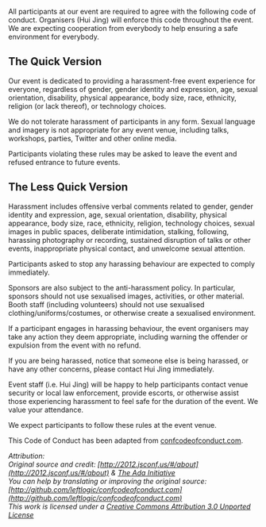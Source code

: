 All participants at our event are required to agree with the following code of conduct. Organisers (Hui Jing) will enforce this code throughout the event. We are expecting cooperation from everybody to help ensuring a safe environment for everybody.

## The Quick Version

Our event is dedicated to providing a harassment-free event experience for everyone, regardless of gender, gender identity and expression, age, sexual orientation, disability, physical appearance, body size, race, ethnicity, religion (or lack thereof), or technology choices.

We do not tolerate harassment of participants in any form. Sexual language and imagery is not appropriate for any event venue, including talks, workshops, parties, Twitter and other online media.

Participants violating these rules may be asked to leave the event and refused entrance to future events.

## The Less Quick Version

Harassment includes offensive verbal comments related to gender, gender identity and expression, age, sexual orientation, disability, physical appearance, body size, race, ethnicity, religion, technology choices, sexual images in public spaces, deliberate intimidation, stalking, following, harassing photography or recording, sustained disruption of talks or other events, inappropriate physical contact, and unwelcome sexual attention.

Participants asked to stop any harassing behaviour are expected to comply immediately.

Sponsors are also subject to the anti-harassment policy. In particular, sponsors should not use sexualised images, activities, or other material. Booth staff (including volunteers) should not use sexualised clothing/uniforms/costumes, or otherwise create a sexualised environment.

If a participant engages in harassing behaviour, the event organisers may take any action they deem appropriate, including warning the offender or expulsion from the event with no refund.

If you are being harassed, notice that someone else is being harassed, or have any other concerns, please contact Hui Jing immediately.

Event staff (i.e. Hui Jing) will be happy to help participants contact venue security or local law enforcement, provide escorts, or otherwise assist those experiencing harassment to feel safe for the duration of the event. We value your attendance.

We expect participants to follow these rules at the event venue.

This Code of Conduct has been adapted from [confcodeofconduct.com](http://confcodeofconduct.com/).

<em>Attribution:  
Original source and credit: [http://2012.jsconf.us/#/about](http://2012.jsconf.us/#/about) & [The Ada Initiative](http://geekfeminism.wikia.com/wiki/Conference_anti-harassment/Policy)  
You can help by translating or improving the original source: [http://github.com/leftlogic/confcodeofconduct.com](http://github.com/leftlogic/confcodeofconduct.com)  
This work is licensed under a [Creative Commons Attribution 3.0 Unported License](http://creativecommons.org/licenses/by/3.0/deed.en_US)</em>
